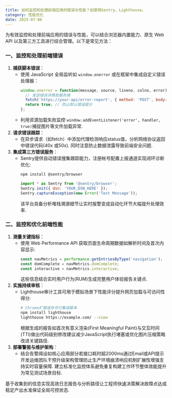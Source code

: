 ```yaml
---
title: 如何监控和处理前端应用的错误与性能？如使用Sentry、Lighthouse。
category: 性能优化
date: 2025-07-06
---
```

为有效监控和处理前端应用的错误与性能，可以结合浏览器内置能力、原生 Web API 以及第三方工具进行综合管理。以下是常见方法：  

### 一、监控和处理前端错误  
1. **捕获脚本错误**：  
   - 使用 JavaScript 全局监听如 `window.onerror` 或在框架中集成自定义错误处理器：  
     ```javascript
     window.onerror = function(message, source, lineno, colno, error) {
       // 发送错误详情到服务端
       fetch('https://your-api/error-report', { method: 'POST', body: JSON.stringify({ message, source }) });
       return true; // 防止默认错误提示
     };
     ```
   - 利用资源加载失败监控 `window.addEventListener('error', handler, true)`捕捉图片等文件加载异常.  
2. **请求错误跟踪**：  
   - 在异步请求（如fetch）中添加代理检测响应status值，分析网络协议返回中错误代码(40x 或50x). 同时注意防止数据泄露导致前端安全问题.  
3. **集成第三方错误服务**：  
   - Sentry提供自动错误搜集跟踪能力，注册帐号配置上报通道实现闭环诊断优化:  
     ```bash
     npm install @sentry/browser
     ```  
     ```javascript
     import * as Sentry from '@sentry/browser';
     Sentry.init({ dsn: 'YOUR_DSN_HERE' });
     Sentry.captureException(new Error('Test Message'));
     ```
     该平台具备分析堆栈溯源细节让实时报警变成自动化环节大幅提升处理效率.  

### 二、监控和优化前端性能  
1. **测量关键指标**：  
   - 使用 Web Performance API 获取页面生命周期数据如解析时间及首次内容显示:  
     ```javascript
     const navMetrics = performance.getEntriesByType('navigation');
     const domComplete = navMetrics.domComplete; 
     const interactive = navMetrics.interactive;
     ```
     这些信息结合实时用户行为(RUM)生成完整用户体验报告关键点.  
2. **实施持续审核**：  
   - Lighthouse审计工具可用于模拟场景下性能评分提升网页加载与可访问性得分:  
     ```bash
     # Chrome扩展或命令行集成脚本
     npm install lighthouse
     lighthouse https://example.com/ --view
     ```
     根据生成的报告如首次有意义渲染(First Meaningful Paint)与交互时间(TTI)做出代码级别修改建议减少JavaScript执行堵塞或优化图片压缩策略改进关键路径.  
3. **部署警报与维护架构**：  
   - 结合告警阈设如核心应用部分若接口耗时超2000ms通过Email或API提示开发运维团队干预升级架构管理防止生产环境崩溃响应机制扩展性增强支持实时容量保障. 建立标准化监控体系避免重复构建工作环节整体效能提升为常见测试场景目标. 

基于收集到的信息实现高效日志报告与分析路径让工程师快速决策解决故障点达成稳定产出水准保证全局可控状态.

